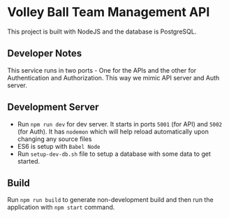 # Volley Ball Team Management API

This project is built with NodeJS and the database is PostgreSQL.

## Developer Notes

This service runs in two ports - One for the APIs and the other for Authentication and Authorization. This way we mimic API server and Auth server.

## Development Server

- Run `npm run dev` for dev server. It starts in ports `5001` (for API) and `5002` (for Auth). It has `nodemon` which will help reload automatically upon changing any source files
- ES6 is setup with `Babel Node`
- Run `setup-dev-db.sh` file to setup a database with some data to get started.

## Build

Run `npm run build` to generate non-development build and then run the application with `npm start` command.
